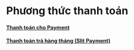 # Phương thức thanh toán

#### [Thanh toán cho Payment](thanh-toan-cho-payment.md)

#### [Thanh toán trả hàng tháng (Slit Payment)](thanh-toan-tra-hang-thang-slit-payment.md)


